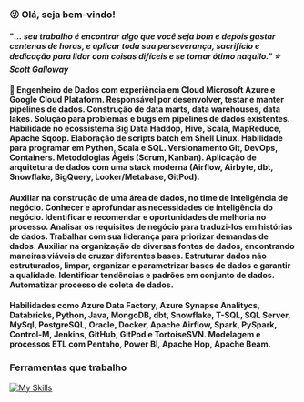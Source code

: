 ### :stuck_out_tongue_winking_eye: Olá, seja bem-vindo!

#### "<i>... seu trabalho é encontrar algo que você seja bom e depois gastar centenas de horas, e aplicar toda sua perseverança, sacrifício e dedicação para lidar com coisas difíceis e se tornar ótimo naquilo."  :star: Scott Galloway </i>

#### 🔭 Engenheiro de Dados com experiência em Cloud Microsoft Azure e Google Cloud Plataform. Responsável por desenvolver, testar e manter pipelines de dados. Construção de data marts, data warehouses, data lakes. Solução para problemas e bugs em pipelines de dados existentes. Habilidade no ecossistema Big Data Haddop, Hive, Scala, MapReduce, Apache Sqoop. Elaboração de scripts batch em Shell Linux. Habilidade para programar em Python, Scala e SQL. Versionamento Git, DevOps, Containers. Metodologias Ágeis (Scrum, Kanban). Aplicação de arquitetura de dados com uma stack moderna (Airflow, Airbyte, dbt, Snowflake, BigQuery, Looker/Metabase, GitPod).

#### Auxiliar na construção de uma área de dados, no time de Inteligência de negócio. Conhecer e aprofundar as necessidades de inteligência do negócio. Identificar e recomendar e oportunidades de melhoria no processo. Analisar os requisitos de negócio para traduzi-los em histórias de dados. Trabalhar com sua liderança para priorizar demandas de dados. Auxiliar na organização de diversas fontes de dados, encontrando maneiras viáveis de cruzar diferentes bases. Estruturar dados não estruturados, limpar, organizar e parametrizar bases de dados e garantir a qualidade. Identificar tendências e padrões em conjunto de dados. Automatizar processo de coleta de dados.

#### Habilidades como Azure Data Factory, Azure Synapse Analitycs, Databricks, Python, Java, MongoDB, dbt, Snowflake, T-SQL, SQL Server, MySql, PostgreSQL, Oracle, Docker, Apache Airflow, Spark, PySpark, Control-M, Jenkins, GitHub, GitPod e TortoiseSVN. Modelagem e processos ETL com Pentaho, Power BI, Apache Hop, Apache Beam.
  
### Ferramentas que trabalho

[![My Skills](https://skillicons.dev/icons?i=vscode,gcp,azure,python,bash,docker,eclipse,mongodb,git,github,gitlab,jenkins,linux,mysql,postgres,powershell,&perline=20)](https://skillicons.dev)
